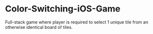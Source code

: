 # Color-Switching-iOS-Game
Full-stack game where player is required to select 1 unique tile from an otherwise identical board of tiles.
